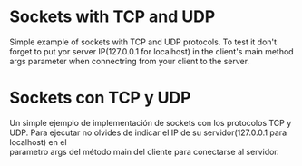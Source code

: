 Sockets with TCP and UDP
===============
Simple example of sockets with TCP and UDP protocols.
To test it don't forget to put yor server IP(127.0.0.1 for localhost) in the client's main method <br/>
args parameter when connectring from your client to the server.

Sockets con TCP y UDP
===============
Un simple ejemplo de implementación de sockets con los protocolos TCP y UDP.
Para ejecutar no olvides de indicar el IP de su servidor(127.0.0.1 para localhost) en el<br/>
parametro args del método main del cliente para conectarse al servidor.

